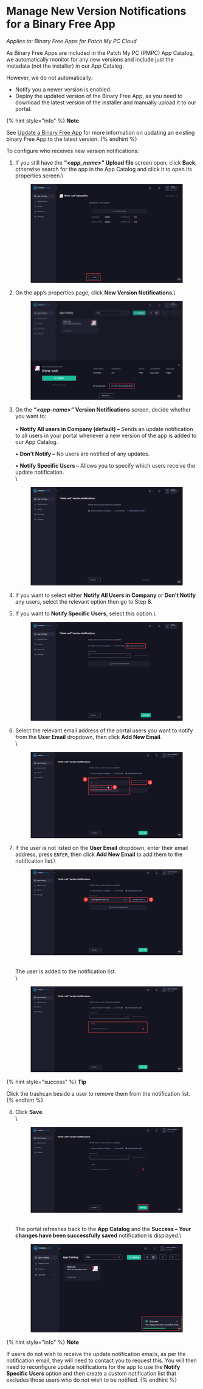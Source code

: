 # Manage New Version Notifications for a Binary Free App

_Applies to: Binary Free Apps for Patch My PC Cloud_

As Binary Free Apps are included in the Patch My PC (PMPC) App Catalog, we automatically monitor for any new versions and include just the metadata (not the installer) in our App Catalog.

However, we do not automatically:

* Notify you a newer version is enabled.
* Deploy the updated version of the Binary Free App, as you need to download the latest version of the installer and manually upload it to our portal.

{% hint style="info" %}
**Note**

See [Update a Binary Free App](update-a-binary-free-app.md) for more information on updating an existing binary Free App to the latest version.
{% endhint %}

To configure who receives new version notifications:

1.  If you still have the **“<**_**app\_name**_**>” Upload file** screen open, click **Back**, otherwise search for the app in the App Catalog and click it to open its properties screen.\


    <figure><img src="../../_images/gitbook/image%20%282051%29.png" alt="Clicking “Back” on the “<app_name> Upload file” screen"><figcaption></figcaption></figure>


2.  On the app’s properties page, click **New Version Notifications**.\


    <figure><img src="../../_images/gitbook/image%20%282052%29.png" alt="Clicking “New Version Notifications”"><figcaption></figcaption></figure>


3.  On the **“**_**\<app-name>”**_**&#x20;Version Notifications** screen, decide whether you want to:\
    \
    • **Notify All users in Company (default) –** Sends an update notification to all users in your portal whenever a new version of the app is added to our App Catalog.

    • **Don’t Notify –** No users are notified of any updates.

    • **Notify Specific Users –** Allows you to specify which users receive the update notification.\
    \


    <figure><img src="../../_images/gitbook/image%20%282053%29.png" alt="“<app-name> Version Notifications” screen "><figcaption></figcaption></figure>


4. If you want to select either **Notify All Users in Company** or **Don’t Notify** any users, select the relevant option then go to Step 8.
5.  If you want to **Notify Specific Users**, select this option.\


    <figure><img src="../../_images/gitbook/image%20%282054%29.png" alt="Selecting “Notify Specific Users”"><figcaption></figcaption></figure>


6.  Select the relevant email address of the portal users you want to notify from the **User Email** dropdown, then click **Add New Email**.\
    \


    <figure><img src="../../_images/gitbook/image%20%282055%29.png" alt="Selecting the relevant email address from the “User Email” dropdown, then clicking “Add New Email”"><figcaption></figcaption></figure>


7.  If the user is not listed on the **User Email** dropdown, enter their email address, press `ENTER`, then click **Add New Email** to add them to the notification list.\


    <figure><img src="../../_images/gitbook/image%20%282056%29.png" alt="Adding a new email address to receive the notification"><figcaption></figcaption></figure>

    \
    The user is added to the notification list.\
    \


    <figure><img src="../../_images/gitbook/image%20%282057%29.png" alt="User added to the notification list"><figcaption></figcaption></figure>

{% hint style="success" %}
**Tip**

Click the trashcan beside a user to remove them from the notification list.
{% endhint %}

8.  Click **Save**.\
    \


    <figure><img src="../../_images/gitbook/image%20%282058%29.png" alt="Clicking “Save”"><figcaption></figcaption></figure>

    \
    The portal refreshes back to the **App Catalog** and the **Success – Your changes have been successfully saved** notification is displayed.\


    <figure><img src="../../_images/gitbook/image%20%282059%29.png" alt="“Success – Your changes have been successfully saved” notification"><figcaption></figcaption></figure>



{% hint style="info" %}
**Note**

If users do not wish to receive the update notification emails, as per the notification email, they will need to contact you to request this. You will then need to reconfigure update notifications for the app to use the **Notify Specific Users** option and then create a custom notification list that excludes those users who do not wish to be notified.
{% endhint %}
